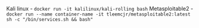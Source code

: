 Kali linux - ```docker run -it kalilinux/kali-rolling bash```
Metasploitable2 - ```docker run --name container-name -it tleemcjr/metasploitable2:latest sh -c "/bin/services.sh && bash"```
